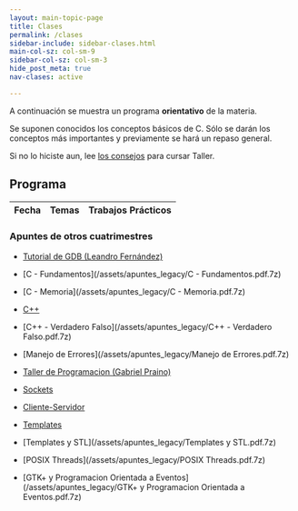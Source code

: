 ```yaml
---
layout: main-topic-page
title: Clases
permalink: /clases
sidebar-include: sidebar-clases.html
main-col-sz: col-sm-9
sidebar-col-sz: col-sm-3
hide_post_meta: true
nav-clases: active

---
```


A continuación se muestra un programa **orientativo** de la materia.

Se suponen conocidos los conceptos básicos de C. Sólo se darán los
conceptos más importantes y previamente se hará un repaso general.

Si no lo hiciste aun, lee [los consejos](/consejos)
para cursar Taller.

## Programa

<div class="table-responsive-sm">
<table class="table table-striped table-condensed">
<thead>
  <tr>
    <th class="col-md-1">Fecha</th>
    <th class="col-md-7">Temas</th>
    <th class="col-md-4">Trabajos Prácticos</th>
  </tr>
</thead>
<tbody id="lectures-table">
</tbody>
</table>
</div>

### Apuntes de otros cuatrimestres


* [Tutorial de GDB (Leandro Fernández)](http://www.drk.com.ar/docs/development/conociendo_gdb.php)

* [C - Fundamentos](/assets/apuntes_legacy/C - Fundamentos.pdf.7z)

* [C - Memoria](/assets/apuntes_legacy/C - Memoria.pdf.7z)

* [C++](/assets/apuntes_legacy/C++.pdf.7z)

* [C++ - Verdadero Falso](/assets/apuntes_legacy/C++ - Verdadero Falso.pdf.7z)

* [Manejo de Errores](/assets/apuntes_legacy/Manejo de Errores.pdf.7z)

* [Taller de Programacion (Gabriel Praino)](/assets/apuntes_legacy/TallerDeProgramacion_GabrielPraino.pdf.7z)

* [Sockets](/assets/apuntes_legacy/Sockets.pdf.7z)

* [Cliente-Servidor](/assets/apuntes_legacy/Cliente-Servidor.pdf.7z)

* [Templates](/assets/apuntes_legacy/Templates.pdf.7z)

* [Templates y STL](/assets/apuntes_legacy/Templates y STL.pdf.7z)

* [POSIX Threads](/assets/apuntes_legacy/POSIX Threads.pdf.7z)

* [GTK+ y Programacion Orientada a Eventos](/assets/apuntes_legacy/GTK+ y Programacion Orientada a Eventos.pdf.7z)

<script type="text/javascript">
    {% include clases.js %}
    fillLecturesTable(new Date("{{ site.current_quater }}"), lectures, {{ site.current_quater_holidays }});
</script>